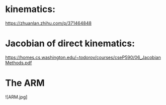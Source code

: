 # kinematics:
https://zhuanlan.zhihu.com/p/371464848

# Jacobian of direct kinematics:
https://homes.cs.washington.edu/~todorov/courses/cseP590/06_JacobianMethods.pdf

# The ARM
![ARM.jpg]